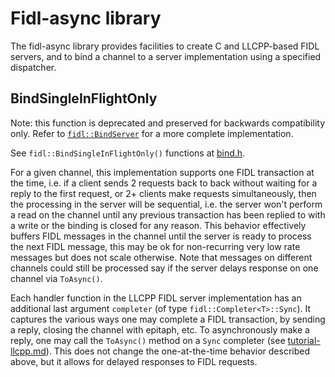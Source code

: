 # Fidl-async library

The fidl-async library provides facilities to create C and LLCPP-based FIDL servers,
and to bind a channel to a server implementation using a specified dispatcher.

## BindSingleInFlightOnly

Note: this function is deprecated and preserved for backwards compatibility only.
Refer to [`fidl::BindServer`](/zircon/system/ulib/fidl/include/lib/fidl/llcpp/server.h)
for a more complete implementation.

See `fidl::BindSingleInFlightOnly()` functions at
[bind.h](/zircon/system/ulib/fidl-async/include/lib/fidl-async/cpp/bind.h).

For a given channel, this implementation supports one FIDL transaction at the time, i.e. if a
client sends 2 requests back to back without waiting for a reply to the first request, or 2+
clients make requests simultaneously, then the processing in the server will be sequential,
i.e. the server won't perform a read on the channel until any previous transaction has been replied
to with a write or the binding is closed for any reason. This behavior effectively buffers FIDL
messages in the channel until the server is ready to process the next FIDL message, this may be ok
for non-recurring very low rate messages but does not scale otherwise. Note that messages on
different channels could still be processed say if the server delays response on one channel via
`ToAsync()`.

Each handler function in the LLCPP FIDL server implementation has an additional last argument
`completer` (of type `fidl::Completer<T>::Sync`). It captures the various ways one may complete a
FIDL transaction, by sending a reply, closing the channel with epitaph, etc. To asynchronously make
a reply, one may call the `ToAsync()` method on a `Sync` completer (see
[tutorial-llcpp.md](/docs/development/languages/fidl/tutorial/tutorial-llcpp.md)). This does not
change the one-at-the-time behavior described above, but it allows for delayed responses to FIDL
requests.
